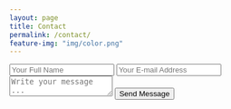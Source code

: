 ```yaml
---
layout: page
title: Contact
permalink: /contact/
feature-img: "img/color.png"
---
```


<form action="https://getsimpleform.com/messages?form_api_token=bdf28115d797a7716a2373657fe27b93" method="post">
  <!-- the redirect_to is optional, the form will redirect to the referrer on submission -->
  <input type='hidden' name='redirect_to' value='http://tylerroberts.us/thank-you'/>
  <input type='text' name='name' placeholder='Your Full Name' />
  <input type='email' name='email' placeholder='Your E-mail Address' />
  <textarea name='message' placeholder='Write your message ...'></textarea>
  <input type='submit' value='Send Message' />
</form>
